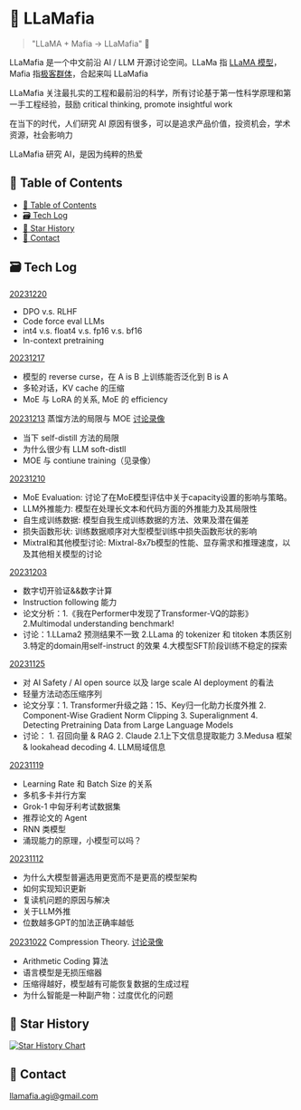 # 🎩 LLaMafia

> "LLaMA + Mafia -> LLaMafia" 🌟 

LLaMafia 是一个中文前沿 AI / LLM 开源讨论空间。LLaMa 指 [LLaMA 模型](https://en.wikipedia.org/wiki/LLaMA)， Mafia 指[极客群体](https://en.wikipedia.org/wiki/PayPal_Mafia)，合起来叫 LLaMafia

LLaMafia 关注最扎实的工程和最前沿的科学，所有讨论基于第一性科学原理和第一手工程经验，鼓励 critical thinking, promote insightful work

在当下的时代，人们研究 AI 原因有很多，可以是追求产品价值，投资机会，学术资源，社会影响力

LLaMafia 研究 AI，是因为纯粹的热爱

## 🧵 Table of Contents

- [🧵 Table of Contents](#-table-of-contents)
- [🗃️ Tech Log](#-tech-log)
- [🌟 Star History](#-star-history)
- [📧 Contact](#-contact)

## 🗃️ Tech Log
[20231220](https://github.com/LLaMafia/llamafia.github/blob/main/Log/20231220.md)
* DPO v.s. RLHF
* Code force eval LLMs
* int4 v.s. float4 v.s. fp16 v.s. bf16
* In-context pretraining

[20231217](https://github.com/LLaMafia/llamafia.github/blob/main/Log/20231217.md)
* 模型的 reverse curse，在 A is B 上训练能否泛化到 B is A
* 多轮对话，KV cache 的压缩
* MoE 与 LoRA 的关系, MoE 的 efficiency 

[20231213](https://github.com/LLaMafia/llamafia.github/blob/main/Log/20231213.md) 蒸馏方法的局限与 MOE [讨论录像](https://drive.google.com/file/d/11CSgSzk4XCz4Mj7jh1wu0CPpzrDLASnI/view)
* 当下 self-distill 方法的局限
* 为什么很少有 LLM soft-distll
* MOE 与 contiune training（见录像）

[20231210](https://github.com/LLaMafia/llamafia.github/blob/main/Log/20231210.md)
* MoE Evaluation: 讨论了在MoE模型评估中关于capacity设置的影响与策略。
* LLM外推能力: 模型在处理长文本和代码方面的外推能力及其局限性
* 自生成训练数据: 模型自我生成训练数据的方法、效果及潜在偏差
* 损失函数形状: 训练数据顺序对大型模型训练中损失函数形状的影响
* Mixtral和其他模型讨论: Mixtral-8x7b模型的性能、显存需求和推理速度，以及其他相关模型的讨论

[20231203](https://github.com/LLaMafia/llamafia.github/blob/main/Log/20231203.md)
* 数字切开验证&&数字计算
* Instruction following 能力
* 论文分析：1.《我在Performer中发现了Transformer-VQ的踪影》2.Multimodal understanding benchmark!
* 讨论：1.LLama2 预测结果不一致 2.LLama 的 tokenizer 和 titoken 本质区别 3.特定的domain用self-instruct 的效果 4.大模型SFT阶段训练不稳定的探索

[20231125](https://github.com/LLaMafia/llamafia.github/blob/main/Log/20231125.md)
* 对 AI Safety / AI open source 以及 large scale AI deployment 的看法
* 轻量方法动态压缩序列
* 论文分享：1. Transformer升级之路：15、Key归一化助力长度外推 2. Component-Wise Gradient Norm Clipping 3. Superalignment 4. Detecting Pretraining Data from Large Language Models
* 讨论： 1. 召回向量 & RAG 2. Claude 2.1上下文信息提取能力 3.Medusa 框架 & lookahead decoding 4. LLM局域信息

[20231119](https://github.com/LLaMafia/llamafia.github/blob/main/Log/20231119.md)
* Learning Rate 和 Batch Size 的关系
* 多机多卡并行方案
* Grok-1 中匈牙利考试数据集
* 推荐论文的 Agent
* RNN 类模型
* 涌现能力的原理，小模型可以吗？

[20231112](https://github.com/LLaMafia/llamafia.github/blob/main/Log/20231112.md)
* 为什么大模型普遍选用更宽而不是更高的模型架构
* 如何实现知识更新
* 复读机问题的原因与解决
* 关于LLM外推
* 位数越多GPT的加法正确率越低

[20231022](https://github.com/LLaMafia/llamafia.github/blob/main/Log/compression.md) Compression Theory. [讨论录像](https://ed-ac-uk.zoom.us/rec/play/AcFcfuRIJXqjEkoIClzmtZQcN88n5vnwRZmkYB2Lr8R8PPPGFabyfvpj4NyaDlvNt87dP0PmVi9WNEqw.Fm5W6IqIWmmiPIYA?canPlayFromShare=true&from=share_recording_detail&continueMode=true&componentName=rec-play&originRequestUrl=https://ed-ac-uk.zoom.us/rec/share/zxLddFhtjkKkpyqHHvb9kvU34UGqmDpPU_N4OJ7OOaTZl6ek57DASt6OrcEorATt.CPq6Omm-oTt3K4hT)
* Arithmetic Coding 算法
* 语言模型是无损压缩器
* 压缩得越好，模型越有可能恢复数据的生成过程
* 为什么智能是一种副产物：过度优化的问题

## 🌟 Star History

[![Star History Chart](https://api.star-history.com/svg?repos=LLaMafia/llamafia.github&type=Date)](https://star-history.com/#LLaMafia/llamafia.github&Date)

## 📧 Contact

llamafia.agi@gmail.com
